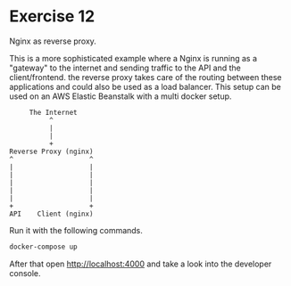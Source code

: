 # Exercise 12

Nginx as reverse proxy.

This is a more sophisticated example where a Nginx is running as a "gateway" to the internet and sending traffic to the API and the client/frontend. the reverse proxy takes care of the routing between these applications and could also be used as a load balancer.
This setup can be used on an AWS Elastic Beanstalk with a multi docker setup.

```plain
     The Internet
          ^
          |
          |
          +
Reverse Proxy (nginx)
^                   ^
|                   |
|                   |
|                   |
|                   |
|                   |
+                   +
API    Client (nginx)
```

Run it with the following commands.

```bash
docker-compose up
```
After that open [http://localhost:4000](http://localhost:4000) and take a look into the developer console.